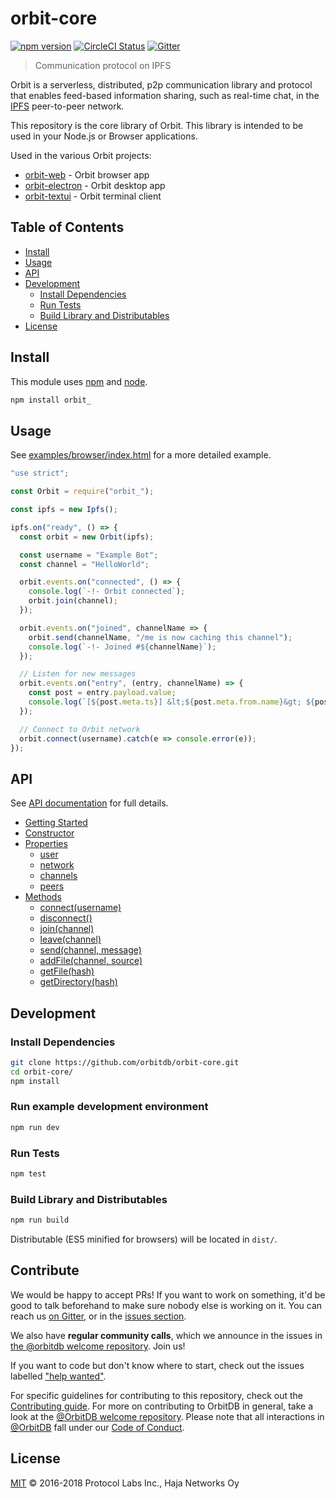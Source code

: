 # orbit-core

[![npm version](https://badge.fury.io/js/orbit_.svg)](https://badge.fury.io/js/orbit_)
[![CircleCI Status](https://circleci.com/gh/orbitdb/orbit-core.svg?style=shield)](https://circleci.com/gh/orbitdb/orbit-core)
[![Gitter](https://img.shields.io/gitter/room/nwjs/nw.js.svg)](https://gitter.im/orbitdb/Lobby)

> Communication protocol on IPFS

Orbit is a serverless, distributed, p2p communication library and protocol that enables feed-based information sharing, such as real-time chat, in the [IPFS](https://ipfs.io) peer-to-peer network.

This repository is the core library of Orbit. This library is intended to be used in your Node.js or Browser applications.

Used in the various Orbit projects:

- [orbit-web](https://github.com/orbitdb/orbit-web) - Orbit browser app
- [orbit-electron](https://github.com/orbitdb/orbit-electron) - Orbit desktop app
- [orbit-textui](https://github.com/orbitdb/orbit-textui) - Orbit terminal client

## Table of Contents

- [Install](#install)
- [Usage](#usage)
- [API](#api)
- [Development](#development)
  - [Install Dependencies](#install-dependencies)
  - [Run Tests](#run-tests)
  - [Build Library and Distributables](#build-library-and-distributables)
- [License](#license)

## Install

This module uses [npm](https://www.npmjs.com/) and [node](https://nodejs.org/en/).

```sh
npm install orbit_
```

## Usage

See [examples/browser/index.html](examples/browser/index.html) for a more detailed example.

```javascript
"use strict";

const Orbit = require("orbit_");

const ipfs = new Ipfs();

ipfs.on("ready", () => {
  const orbit = new Orbit(ipfs);

  const username = "Example Bot";
  const channel = "HelloWorld";

  orbit.events.on("connected", () => {
    console.log(`-!- Orbit connected`);
    orbit.join(channel);
  });

  orbit.events.on("joined", channelName => {
    orbit.send(channelName, "/me is now caching this channel");
    console.log(`-!- Joined #${channelName}`);
  });

  // Listen for new messages
  orbit.events.on("entry", (entry, channelName) => {
    const post = entry.payload.value;
    console.log(`[${post.meta.ts}] &lt;${post.meta.from.name}&gt; ${post.content}`);
  });

  // Connect to Orbit network
  orbit.connect(username).catch(e => console.error(e));
});
```

## API

See [API documentation](https://github.com/orbitdb/orbit-core/blob/master/API.md) for full details.

- [Getting Started](https://github.com/orbitdb/orbit-core/blob/master/API.md#getting-started)
- [Constructor](https://github.com/orbitdb/orbit-core/blob/master/API.md#constructor)
- [Properties](https://github.com/orbitdb/orbit-core/blob/master/API.md#properties)
  - [user](https://github.com/orbitdb/orbit-core/blob/master/API.md#user)
  - [network](https://github.com/orbitdb/orbit-core/blob/master/API.md#network)
  - [channels](https://github.com/orbitdb/orbit-core/blob/master/API.md#channels)
  - [peers](https://github.com/orbitdb/orbit-core/blob/master/API.md#peers)
- [Methods](https://github.com/orbitdb/orbit-core/blob/master/API.md#methods)
  - [connect(username)](https://github.com/orbitdb/orbit-core/blob/master/API.md#connectusername)
  - [disconnect()](https://github.com/orbitdb/orbit-core/blob/master/API.md#disconnect)
  - [join(channel)](https://github.com/orbitdb/orbit-core/blob/master/API.md#joinchannel)
  - [leave(channel)](https://github.com/orbitdb/orbit-core/blob/master/API.md#leavechannel)
  - [send(channel, message)](https://github.com/orbitdb/orbit-core/blob/master/API.md#sendchannel-message)
  - [addFile(channel, source)](https://github.com/orbitdb/orbit-core/blob/master/API.md#addfilechannel-source)
  - [getFile(hash)](https://github.com/orbitdb/orbit-core/blob/master/API.md#getfilehash)
  - [getDirectory(hash)](https://github.com/orbitdb/orbit-core/blob/master/API.md#getdirectoryhash)

## Development

### Install Dependencies

```sh
git clone https://github.com/orbitdb/orbit-core.git
cd orbit-core/
npm install
```

### Run example development environment

```sh
npm run dev
```

### Run Tests

```sh
npm test
```

### Build Library and Distributables

```sh
npm run build
```

Distributable (ES5 minified for browsers) will be located in `dist/`.

## Contribute

We would be happy to accept PRs! If you want to work on something, it'd be good to talk beforehand to make sure nobody else is working on it. You can reach us [on Gitter](https://gitter.im/orbitdb/Lobby), or in the [issues section](https://github.com/orbitdb/orbit-core/issues).

We also have **regular community calls**, which we announce in the issues in [the @orbitdb welcome repository](https://github.com/orbitdb/welcome/issues). Join us!

If you want to code but don't know where to start, check out the issues labelled ["help wanted"](https://github.com/orbitdb/orbit-core/issues?q=is%3Aopen+is%3Aissue+label%3A%22help+wanted%22+sort%3Areactions-%2B1-desc).

For specific guidelines for contributing to this repository, check out the [Contributing guide](CONTRIBUTING.md). For more on contributing to OrbitDB in general, take a look at the [@OrbitDB welcome repository](https://github.com/orbitdb/welcome). Please note that all interactions in [@OrbitDB](https://github.com/orbitdb) fall under our [Code of Conduct](CODE_OF_CONDUCT.md).

## License

[MIT](LICENSE) © 2016-2018 Protocol Labs Inc., Haja Networks Oy
